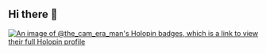 ## Hi there 👋 
[![An image of @the_cam_era_man's Holopin badges, which is a link to view their full Holopin profile](https://holopin.me/the_cam_era_man)](https://holopin.io/@the_cam_era_man)

<!--
**thecameraman/thecameraman** is a ✨ _special_ ✨ repository because its `README.md` (this file) appears on your GitHub profile.

Here are some ideas to get you started:

- 🔭 I’m currently working on ...
- 🌱 I’m currently learning ...
- 👯 I’m looking to collaborate on ...
- 🤔 I’m looking for help with ...
- 💬 Ask me about ...
- 📫 How to reach me: ...
- 😄 Pronouns: ...
- ⚡ Fun fact: ...
-->
